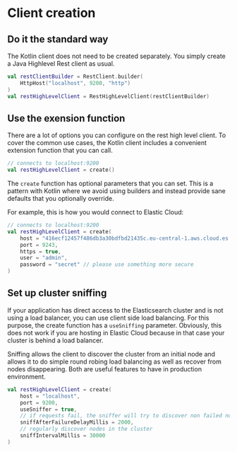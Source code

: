 # Client creation

## Do it the standard way 

The Kotlin client does not need to be created separately. You simply create a 
Java Highlevel Rest client as usual.

```kotlin
val restClientBuilder = RestClient.builder(
    HttpHost("localhost", 9200, "http")
)
val restHighLevelClient = RestHighLevelClient(restClientBuilder)
```

## Use the exension function

There are a lot of options you can configure on the rest high level client. To cover the 
common use cases, the Kotlin client includes a convenient extension function that you can call. 

```kotlin
// connects to localhost:9200
val restHighLevelClient = create()
```

The `create` function has optional parameters that you can set. This is a pattern with Kotlin where
we avoid using builders and instead provide sane defaults that you optionally override.

For example, this is how you would connect to Elastic Cloud:

```kotlin
// connects to localhost:9200
val restHighLevelClient = create(
    host = "416ecf12457f486db3a30bdfbd21435c.eu-central-1.aws.cloud.es.io",
    port = 9243,
    https = true,
    user = "admin",
    password = "secret" // please use something more secure
)
```

## Set up cluster sniffing

If your application has direct access to the Elasticsearch cluster and is not using a load balancer,
you can use client side load balancing. For this purpose, the create function has a `useSniffing` 
parameter. Obviously, this does not work if you are hosting in Elastic Cloud because in that case your
cluster is behind a load balancer.

Sniffing allows the client to discover the cluster from an initial node and allows it to do
simple round robing load balancing as well as recover from nodes disappearing. Both are useful features 
to have in production environment. 

```kotlin
val restHighLevelClient = create(
    host = "localhost",
    port = 9200,
    useSniffer = true,
    // if requests fail, the sniffer will try to discover non failed nodes
    sniffAfterFailureDelayMillis = 2000,
    // regularly discover nodes in the cluster
    sniffIntervalMillis = 30000
)
```

